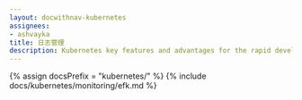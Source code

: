 ```yaml
---
layout: docwithnav-kubernetes
assignees:
- ashvayka
title: 日志管理
description: Kubernetes key features and advantages for the rapid development of IoT projects and applications.
---
```


{% assign docsPrefix = "kubernetes/" %}
{% include docs/kubernetes/monitoring/efk.md %}


